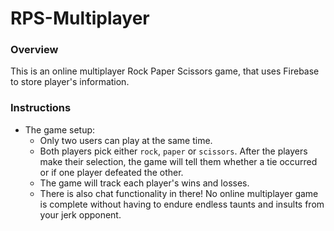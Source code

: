 # RPS-Multiplayer
### Overview
This is an online multiplayer Rock Paper Scissors game, that uses Firebase to store player's information.
### Instructions
* The game setup:
  * Only two users can play at the same time.
  * Both players pick either `rock`, `paper` or `scissors`. After the players make their selection, the game will tell them whether a tie occurred or if one player defeated the other.
  * The game will track each player's wins and losses.
  * There is also chat functionality in there! No online multiplayer game is complete without having to endure endless taunts and insults from your jerk opponent.
